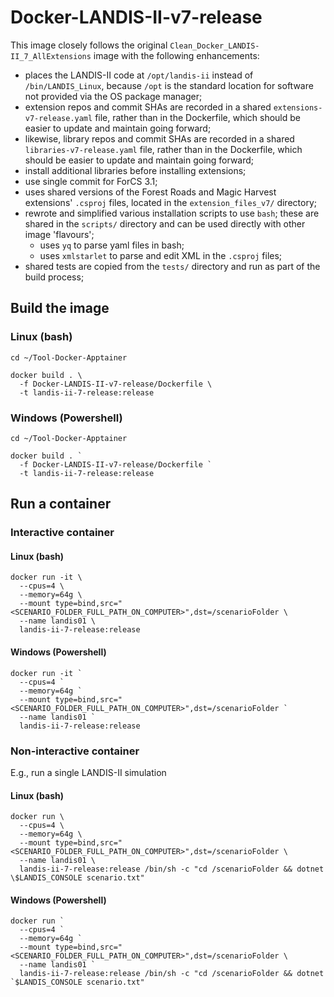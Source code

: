 # Docker-LANDIS-II-v7-release

This image closely follows the original `Clean_Docker_LANDIS-II_7_AllExtensions` image with the following enhancements:

- places the LANDIS-II code at `/opt/landis-ii` instead of `/bin/LANDIS_Linux`,
  because `/opt` is the standard location for software not provided via the OS package manager;
- extension repos and commit SHAs are recorded in a shared `extensions-v7-release.yaml` file,
  rather than in the Dockerfile, which should be easier to update and maintain going forward;
- likewise, library repos and commit SHAs are recorded in a shared `libraries-v7-release.yaml` file,
  rather than in the Dockerfile, which should be easier to update and maintain going forward;
- install additional libraries before installing extensions;
- use single commit for ForCS 3.1;
- uses shared versions of the Forest Roads and Magic Harvest extensions' `.csproj` files,
  located in the `extension_files_v7/` directory;
- rewrote and simplified various installation scripts to use `bash`;
  these are shared in the `scripts/` directory and can be used directly with other image 'flavours';
  - uses `yq` to parse yaml files in bash;
  - uses `xmlstarlet` to parse and edit XML in the `.csproj` files;
- shared tests are copied from the `tests/` directory and run as part of the build process;

## Build the image

### Linux (bash)

```shell
cd ~/Tool-Docker-Apptainer

docker build . \
  -f Docker-LANDIS-II-v7-release/Dockerfile \
  -t landis-ii-7-release:release
```

### Windows (Powershell)

```shell
cd ~/Tool-Docker-Apptainer

docker build . `
  -f Docker-LANDIS-II-v7-release/Dockerfile `
  -t landis-ii-7-release:release
```

## Run a container

### Interactive container

#### Linux (bash)

```shell
docker run -it \
  --cpus=4 \
  --memory=64g \
  --mount type=bind,src="<SCENARIO_FOLDER_FULL_PATH_ON_COMPUTER>",dst=/scenarioFolder \
  --name landis01 \
  landis-ii-7-release:release
```

#### Windows (Powershell)

```shell
docker run -it `
  --cpus=4 `
  --memory=64g `
  --mount type=bind,src="<SCENARIO_FOLDER_FULL_PATH_ON_COMPUTER>",dst=/scenarioFolder `
  --name landis01 `
  landis-ii-7-release:release
```

### Non-interactive container

E.g., run a single LANDIS-II simulation

#### Linux (bash)

```shell
docker run \
  --cpus=4 \
  --memory=64g \
  --mount type=bind,src="<SCENARIO_FOLDER_FULL_PATH_ON_COMPUTER>",dst=/scenarioFolder \
  --name landis01 \
  landis-ii-7-release:release /bin/sh -c "cd /scenarioFolder && dotnet \$LANDIS_CONSOLE scenario.txt"
```

#### Windows (Powershell)

```shell
docker run `
  --cpus=4 `
  --memory=64g `
  --mount type=bind,src="<SCENARIO_FOLDER_FULL_PATH_ON_COMPUTER>",dst=/scenarioFolder \
  --name landis01 `
  landis-ii-7-release:release /bin/sh -c "cd /scenarioFolder && dotnet `$LANDIS_CONSOLE scenario.txt"
```

